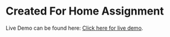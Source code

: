 # Created For Home Assignment

Live Demo can be found here: [Click here for live demo](https://xen-assignment.netlify.app).

